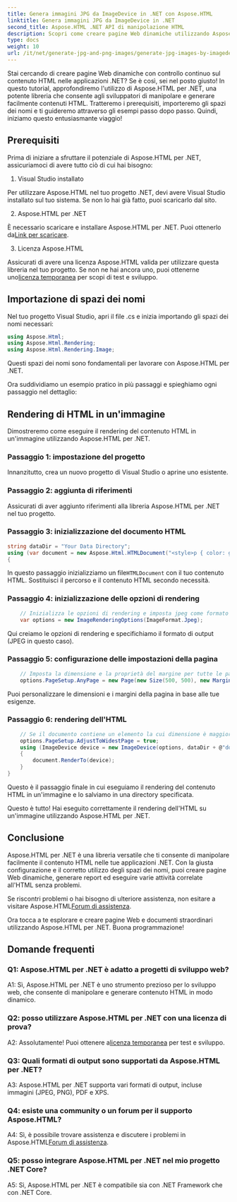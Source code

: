 ```yaml
---
title: Genera immagini JPG da ImageDevice in .NET con Aspose.HTML
linktitle: Genera immagini JPG da ImageDevice in .NET
second_title: Aspose.HTML .NET API di manipolazione HTML
description: Scopri come creare pagine Web dinamiche utilizzando Aspose.HTML per .NET. Questo tutorial passo passo copre i prerequisiti, gli spazi dei nomi e il rendering dell'HTML nelle immagini.
type: docs
weight: 10
url: /it/net/generate-jpg-and-png-images/generate-jpg-images-by-imagedevice/
---
```


Stai cercando di creare pagine Web dinamiche con controllo continuo sul contenuto HTML nelle applicazioni .NET? Se è così, sei nel posto giusto! In questo tutorial, approfondiremo l'utilizzo di Aspose.HTML per .NET, una potente libreria che consente agli sviluppatori di manipolare e generare facilmente contenuti HTML. Tratteremo i prerequisiti, importeremo gli spazi dei nomi e ti guideremo attraverso gli esempi passo dopo passo. Quindi, iniziamo questo entusiasmante viaggio!

## Prerequisiti

Prima di iniziare a sfruttare il potenziale di Aspose.HTML per .NET, assicuriamoci di avere tutto ciò di cui hai bisogno:

1. Visual Studio installato

Per utilizzare Aspose.HTML nel tuo progetto .NET, devi avere Visual Studio installato sul tuo sistema. Se non lo hai già fatto, puoi scaricarlo dal sito.

2. Aspose.HTML per .NET

 È necessario scaricare e installare Aspose.HTML per .NET. Puoi ottenerlo da[Link per scaricare](https://releases.aspose.com/html/net/).

3. Licenza Aspose.HTML

Assicurati di avere una licenza Aspose.HTML valida per utilizzare questa libreria nel tuo progetto. Se non ne hai ancora uno, puoi ottenerne uno[licenza temporanea](https://purchase.aspose.com/temporary-license/) per scopi di test e sviluppo.

## Importazione di spazi dei nomi

Nel tuo progetto Visual Studio, apri il file .cs e inizia importando gli spazi dei nomi necessari:

```csharp
using Aspose.Html;
using Aspose.Html.Rendering;
using Aspose.Html.Rendering.Image;
```

Questi spazi dei nomi sono fondamentali per lavorare con Aspose.HTML per .NET.

Ora suddividiamo un esempio pratico in più passaggi e spieghiamo ogni passaggio nel dettaglio:

## Rendering di HTML in un'immagine

Dimostreremo come eseguire il rendering del contenuto HTML in un'immagine utilizzando Aspose.HTML per .NET.

### Passaggio 1: impostazione del progetto

Innanzitutto, crea un nuovo progetto di Visual Studio o aprine uno esistente.

### Passaggio 2: aggiunta di riferimenti

Assicurati di aver aggiunto riferimenti alla libreria Aspose.HTML per .NET nel tuo progetto.

### Passaggio 3: inizializzazione del documento HTML

```csharp
string dataDir = "Your Data Directory";
using (var document = new Aspose.Html.HTMLDocument("<style>p { color: green; }</style><p>my first paragraph</p>", @"c:\work\"))
{
```

 In questo passaggio inizializziamo un file`HTMLDocument` con il tuo contenuto HTML. Sostituisci il percorso e il contenuto HTML secondo necessità.

### Passaggio 4: inizializzazione delle opzioni di rendering

```csharp
    // Inizializza le opzioni di rendering e imposta jpeg come formato di output
    var options = new ImageRenderingOptions(ImageFormat.Jpeg);
```

Qui creiamo le opzioni di rendering e specifichiamo il formato di output (JPEG in questo caso).

### Passaggio 5: configurazione delle impostazioni della pagina

```csharp
    // Imposta la dimensione e la proprietà del margine per tutte le pagine.
    options.PageSetup.AnyPage = new Page(new Size(500, 500), new Margin(50, 50, 50, 50));
```

Puoi personalizzare le dimensioni e i margini della pagina in base alle tue esigenze.

### Passaggio 6: rendering dell'HTML

```csharp
    // Se il documento contiene un elemento la cui dimensione è maggiore di quella predefinita dalla dimensione della pagina dell'utente, le pagine di output verranno regolate.
    options.PageSetup.AdjustToWidestPage = true;
    using (ImageDevice device = new ImageDevice(options, dataDir + @"document_out.jpg"))
    {
        document.RenderTo(device);
    }
}
```

Questo è il passaggio finale in cui eseguiamo il rendering del contenuto HTML in un'immagine e lo salviamo in una directory specificata.

Questo è tutto! Hai eseguito correttamente il rendering dell'HTML su un'immagine utilizzando Aspose.HTML per .NET.

## Conclusione

Aspose.HTML per .NET è una libreria versatile che ti consente di manipolare facilmente il contenuto HTML nelle tue applicazioni .NET. Con la giusta configurazione e il corretto utilizzo degli spazi dei nomi, puoi creare pagine Web dinamiche, generare report ed eseguire varie attività correlate all'HTML senza problemi.

 Se riscontri problemi o hai bisogno di ulteriore assistenza, non esitare a visitare Aspose.HTML[Forum di assistenza](https://forum.aspose.com/).

Ora tocca a te esplorare e creare pagine Web e documenti straordinari utilizzando Aspose.HTML per .NET. Buona programmazione!

## Domande frequenti

### Q1: Aspose.HTML per .NET è adatto a progetti di sviluppo web?
   
A1: Sì, Aspose.HTML per .NET è uno strumento prezioso per lo sviluppo web, che consente di manipolare e generare contenuto HTML in modo dinamico.

### Q2: posso utilizzare Aspose.HTML per .NET con una licenza di prova?
   
 A2: Assolutamente! Puoi ottenere a[licenza temporanea](https://purchase.aspose.com/temporary-license/) per test e sviluppo.

### Q3: Quali formati di output sono supportati da Aspose.HTML per .NET?
   
A3: Aspose.HTML per .NET supporta vari formati di output, incluse immagini (JPEG, PNG), PDF e XPS.

### Q4: esiste una community o un forum per il supporto Aspose.HTML?
   
 A4: Sì, è possibile trovare assistenza e discutere i problemi in Aspose.HTML[Forum di assistenza](https://forum.aspose.com/).

### Q5: posso integrare Aspose.HTML per .NET nel mio progetto .NET Core?

A5: Sì, Aspose.HTML per .NET è compatibile sia con .NET Framework che con .NET Core.